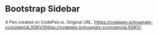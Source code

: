 # Bootstrap Sidebar

A Pen created on CodePen.io. Original URL: [https://codepen.io/truongtx-ccvn/pen/qLXGKV](https://codepen.io/truongtx-ccvn/pen/qLXGKV).


